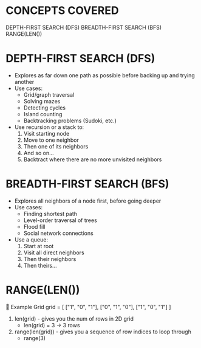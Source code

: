 # CONCEPTS COVERED
DEPTH-FIRST SEARCH (DFS)
BREADTH-FIRST SEARCH (BFS)
RANGE(LEN())

# DEPTH-FIRST SEARCH (DFS)
- Explores as far down one path as possible before backing up and trying another
- Use cases:
    - Grid/graph traversal
    - Solving mazes
    - Detecting cycles
    - Island counting
    - Backtracking problems (Sudoki, etc.)
- Use recursion or a stack to:
    1. Visit starting node
    2. Move to one neighbor
    3. Then one of its neighbors
    4. And so on...
    5. Backtract where there are no more unvisited neighbors


# BREADTH-FIRST SEARCH (BFS)
- Explores all neighbors of a node first, before going deeper
- Use cases:
    - Finding shortest path
    - Level-order traversal of trees
    - Flood fill
    - Social network connections
- Use a queue:
    1. Start at root
    2. Visit all direct neighbors
    3. Then their neighbors
    4. Then theirs...


# RANGE(LEN())
🦋 Example Grid
    grid = [
    ["1", "0", "1"],
    ["0", "1", "0"],
    ["1", "0", "1"]
    ]

1. len(grid) - gives you the num of rows in 2D grid
    - len(grid) = 3 -> 3 rows
2. range(len(grid)) - gives you a sequence of row indices to loop through
    - range(3)


